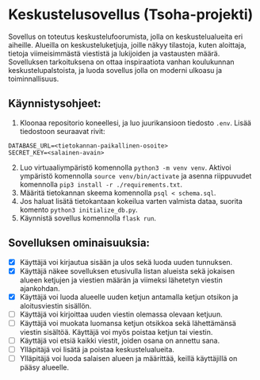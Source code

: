 # Keskustelusovellus (Tsoha-projekti)

Sovellus on toteutus keskustelufoorumista, jolla on keskustelualueita eri aiheille. Alueilla on keskusteluketjuja, joille näkyy tilastoja, kuten aloittaja, tietoja viimeisimmästä viestistä ja lukijoiden ja vastausten määrä. Sovelluksen tarkoituksena on ottaa inspiraatiota vanhan koulukunnan keskustelupalstoista, ja luoda sovellus jolla on moderni ulkoasu ja toiminnallisuus.

## Käynnistysohjeet:

1. Kloonaa repositorio koneellesi, ja luo juurikansioon tiedosto `.env`. Lisää tiedostoon seuraavat rivit:
```
DATABASE_URL=<tietokannan-paikallinen-osoite>
SECRET_KEY=<salainen-avain>
```
2. Luo virtuaaliympäristö komennolla `python3 -m venv venv`. Aktivoi ympäristö komennolla `source venv/bin/activate` ja asenna riippuvudet komennolla `pip3 install -r ./requirements.txt`.
3. Määritä tietokannan skeema komennolla `psql < schema.sql`.
4. Jos haluat lisätä tietokantaan kokeilua varten valmista dataa, suorita komento `python3 initialize_db.py`.
5. Käynnistä sovellus komennolla `flask run`.

## Sovelluksen ominaisuuksia:

 - [x] Käyttäjä voi kirjautua sisään ja ulos sekä luoda uuden tunnuksen.
 - [x] Käyttäjä näkee sovelluksen etusivulla listan alueista sekä jokaisen alueen ketjujen ja viestien määrän ja viimeksi lähetetyn viestin ajankohdan.
 - [x] Käyttäjä voi luoda alueelle uuden ketjun antamalla ketjun otsikon ja aloitusviestin sisällön.
 - [ ] Käyttäjä voi kirjoittaa uuden viestin olemassa olevaan ketjuun.
 - [ ] Käyttäjä voi muokata luomansa ketjun otsikkoa sekä lähettämänsä viestin sisältöä. Käyttäjä voi myös poistaa ketjun tai viestin.
 - [ ] Käyttäjä voi etsiä kaikki viestit, joiden osana on annettu sana.
 - [ ] Ylläpitäjä voi lisätä ja poistaa keskustelualueita.
 - [ ] Ylläpitäjä voi luoda salaisen alueen ja määrittää, keillä käyttäjillä on pääsy alueelle.
